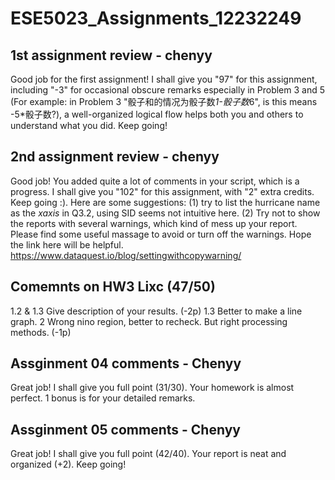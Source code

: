 # ESE5023_Assignments_12232249
## 1st assignment review - chenyy
Good job for the first assignment! I shall give you "97" for this assignment, including "-3" for occasional obscure remarks especially in Problem 3 and 5 (For example: in Problem 3 "骰子和的情况为骰子数*1-骰子数*6", is this means -5*骰子数?), a well-organized logical flow helps both you and others to understand what you did. Keep going!

## 2nd assignment review - chenyy
Good job! You added quite a lot of comments in your script, which is a progress. I shall give you "102" for this assignment, with "2" extra credits. Keep going :).
Here are some suggestions: (1) try to list the hurricane name as the _xaxis_ in Q3.2, using SID seems not intuitive here. 
(2) Try not to show the reports with several warnings, which kind of mess up your report. Please find some useful massage to avoid or turn off the warnings. Hope the link here will be helpful. https://www.dataquest.io/blog/settingwithcopywarning/

## Comemnts on HW3 Lixc  (47/50)
1.2 & 1.3
Give description of your results. (-2p)
1.3 
Better to make a line graph.
2
Wrong nino region, better to recheck. But right processing methods. (-1p)

## Assginment 04 comments - Chenyy
Great job! I shall give you full point (31/30).
Your homework is almost perfect. 1 bonus is for your detailed remarks.

## Assginment 05 comments - Chenyy
Great job! I shall give you full point (42/40).
Your report is neat and organized (+2). Keep going!
